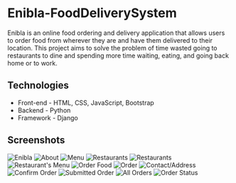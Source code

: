 # Enibla-FoodDeliverySystem

Enibla is an online food ordering and delivery application that allows users to order food from wherever they are and have them delivered to their location. This project aims to solve the problem of time wasted going to restaurants to dine and spending more time waiting, eating, and going back home or to work.

## Technologies

* Front-end   - HTML, CSS, JavaScript, Bootstrap
* Backend     - Python
* Framework   - Django

## Screenshots

![Enibla](https://github.com/anthony-ndegwa-dev/Enibla-FoodDeliverySystem/blob/main/readme_images/Screenshot(608).png)
![About](https://github.com/anthony-ndegwa-dev/Enibla-FoodDeliverySystem/blob/main/readme_images/Screenshot(622).png)
![Menu](https://github.com/anthony-ndegwa-dev/Enibla-FoodDeliverySystem/blob/main/readme_images/Screenshot(620).png)
![Restaurants](https://github.com/anthony-ndegwa-dev/Enibla-FoodDeliverySystem/blob/main/readme_images/Screenshot(621).png)
![Restaurants](https://github.com/anthony-ndegwa-dev/Enibla-FoodDeliverySystem/blob/main/readme_images/Screenshot(623).png)
![Restaurant's Menu](https://github.com/anthony-ndegwa-dev/Enibla-FoodDeliverySystem/blob/main/readme_images/Screenshot(624).png)
![Order Food](https://github.com/anthony-ndegwa-dev/Enibla-FoodDeliverySystem/blob/main/readme_images/Screenshot(627).png)
![Order](https://github.com/anthony-ndegwa-dev/Enibla-FoodDeliverySystem/blob/main/readme_images/Screenshot(626).png)
![Contact/Address](https://github.com/anthony-ndegwa-dev/Enibla-FoodDeliverySystem/blob/main/readme_images/Screenshot(628).png)
![Confirm Order](https://github.com/anthony-ndegwa-dev/Enibla-FoodDeliverySystem/blob/main/readme_images/Screenshot(629).png)
![Submitted Order](https://github.com/anthony-ndegwa-dev/Enibla-FoodDeliverySystem/blob/main/readme_images/Screenshot(630).png)
![All Orders](https://github.com/anthony-ndegwa-dev/Enibla-FoodDeliverySystem/blob/main/readme_images/Screenshot(631).png)
![Order Status](https://github.com/anthony-ndegwa-dev/Enibla-FoodDeliverySystem/blob/main/readme_images/Screenshot(632).png)






